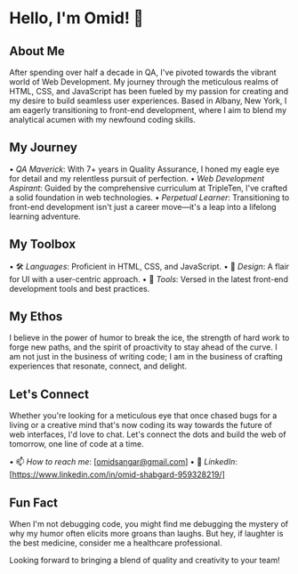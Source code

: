 # Hello, I'm Omid! 👋

## About Me
After spending over half a decade in QA, I've pivoted towards the vibrant world of Web Development. My journey through the meticulous realms of HTML, CSS, and JavaScript has been fueled by my passion for creating and my desire to build seamless user experiences. Based in Albany, New York, I am eagerly transitioning to front-end development, where I aim to blend my analytical acumen with my newfound coding skills.

## My Journey
•⁠  ⁠*QA Maverick*: With 7+ years in Quality Assurance, I honed my eagle eye for detail and my relentless pursuit of perfection.
•⁠  ⁠*Web Development Aspirant*: Guided by the comprehensive curriculum at TripleTen, I've crafted a solid foundation in web technologies.
•⁠  ⁠*Perpetual Learner*: Transitioning to front-end development isn't just a career move—it's a leap into a lifelong learning adventure.

## My Toolbox
•⁠  ⁠🛠 *Languages*: Proficient in HTML, CSS, and JavaScript.
•⁠  ⁠🎨 *Design*: A flair for UI with a user-centric approach.
•⁠  ⁠🧰 *Tools*: Versed in the latest front-end development tools and best practices.

## My Ethos
I believe in the power of humor to break the ice, the strength of hard work to forge new paths, and the spirit of proactivity to stay ahead of the curve. I am not just in the business of writing code; I am in the business of crafting experiences that resonate, connect, and delight.

## Let's Connect
Whether you're looking for a meticulous eye that once chased bugs for a living or a creative mind that's now coding its way towards the future of web interfaces, I'd love to chat. Let's connect the dots and build the web of tomorrow, one line of code at a time.

•⁠  ⁠📫 *How to reach me*: [omidsangar@gmail.com]
•⁠  ⁠🔗 *LinkedIn*: [https://www.linkedin.com/in/omid-shabgard-959328219/]

## Fun Fact
When I'm not debugging code, you might find me debugging the mystery of why my humor often elicits more groans than laughs. But hey, if laughter is the best medicine, consider me a healthcare professional.

Looking forward to bringing a blend of quality and creativity to your team!
